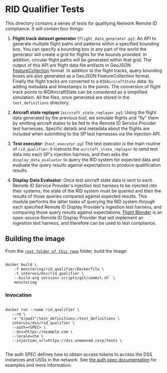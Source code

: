 # RID Qualifier Tests

This directory contains a series of tests for qualifying Network Remote ID compliance. It will contain four things:

1. **Flight track dataset generator** (`flight_data_generator.py`): An API to generate multiple flight paths and patterns within a specified bounding box. You can specify a bounding box in any part of the world the generator will create a grid for flights for the bounds provided. In addition, circular flight paths will be generated within that grid. The output of this API are flight data file artifacts in GeoJSON [FeatureCollection](https://tools.ietf.org/html/rfc7946#section-3.3) format. In addition to the flight tracks, query bounding boxes are also generated as a GeoJSON FeatureCollection format. Finally the flight tracks are converted to a `RIDAircraftState` data: by adding metadata and timestamps to the points. The conversion of flight track points to RIDAircraftState can be considered as a simplified simulation. All the files, once generated are stored in the `test_definitions` directory.

2. **Aircraft state replayer** (`aircraft_state_replayer.py`): Using the flight data generated by the previous tool, we simulate flights and "fly" them by emitting aircraft states to be fed to the Remote ID Service Provider test harnesses. Specific details and metadata about the flights are included when submitting to the SP test harnesses via the injection API.

3. **Test executor**: (`test_executor.py`) The test executor is  the main routine of `rid_qualifier`: it instructs the `aircraft_state_replayer` to send test data into each SP's injection harness, and then asks the `display_data_evaluator` to query the RID system for expected data and evaluate the query results against expectations to produce qualification results.

4. **Display Data Evaluator**: Once test aircraft state data is sent to each Remote ID Service Provider's injection test harness to be injected into their systems, the state of the RID system must be queried and then the results of those queries compared against expected results.  This module performs the latter tasks of querying the RID system through each specified Remote ID Display Provider's ingestion test harness, and comparing those query results against expectations. [Flight Blender](https://github.com/openskies-sh/flight-blender) is an open-source Remote ID Display Provider that will implement an ingestion test harness, and therefore can be used to test compliance.

## Building the image

From the [`root folder of this repo`](../..) folder, build the image:

```shell script

docker build \
    -f monitoring/rid_qualifier/Dockerfile \
    -t interuss/dss/rid_qualifier \
    --build-arg version=`scripts/git/commit.sh` \
    monitoring

```

### Invocation

```shell script

docker run --name rid_qualifier \
   --rm \   
   -v "$(pwd)"/test_definitions:/test_definitions \
   interuss/dss/rid_qualifier \ 
   --auth=<SPEC> \
   --dss=https://example.com \
   --locale=che \
   --injection_url=https://dss.unmanned.corp/tests \
    
```

The auth SPEC defines how to obtain access tokens to access the DSS instances and USSs in the network. See [the auth spec documentation](../monitorlib/README.md#Auth_specs) for examples and more information.
